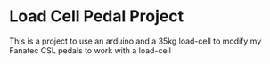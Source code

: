 # Load Cell Pedal Project

This is a project to use an arduino and a 35kg load-cell to modify my Fanatec CSL pedals to work with a load-cell
